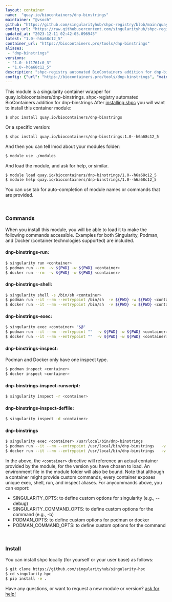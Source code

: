 ```yaml
---
layout: container
name:  "quay.io/biocontainers/dnp-binstrings"
maintainer: "@vsoch"
github: "https://github.com/singularityhub/shpc-registry/blob/main/quay.io/biocontainers/dnp-binstrings/container.yaml"
config_url: "https://raw.githubusercontent.com/singularityhub/shpc-registry/main/quay.io/biocontainers/dnp-binstrings/container.yaml"
updated_at: "2023-12-11 02:42:05.096945"
latest: "1.0--h6a68c12_5"
container_url: "https://biocontainers.pro/tools/dnp-binstrings"
aliases:
 - "dnp-binstrings"
versions:
 - "1.0--hf1761c0_3"
 - "1.0--h6a68c12_5"
description: "shpc-registry automated BioContainers addition for dnp-binstrings"
config: {"url": "https://biocontainers.pro/tools/dnp-binstrings", "maintainer": "@vsoch", "description": "shpc-registry automated BioContainers addition for dnp-binstrings", "latest": {"1.0--h6a68c12_5": "sha256:7540b77be9b6962316ba8ab23c3a80f64c9656d63e416d41bc994d42b39cd5cc"}, "tags": {"1.0--hf1761c0_3": "sha256:6639e192eb293a40e7b38d18900a3e41d5900003231e5b02ef34db5b384fbfaa", "1.0--h6a68c12_5": "sha256:7540b77be9b6962316ba8ab23c3a80f64c9656d63e416d41bc994d42b39cd5cc"}, "docker": "quay.io/biocontainers/dnp-binstrings", "aliases": {"dnp-binstrings": "/usr/local/bin/dnp-binstrings"}}
---
```


This module is a singularity container wrapper for quay.io/biocontainers/dnp-binstrings.
shpc-registry automated BioContainers addition for dnp-binstrings
After [installing shpc](#install) you will want to install this container module:


```bash
$ shpc install quay.io/biocontainers/dnp-binstrings
```

Or a specific version:

```bash
$ shpc install quay.io/biocontainers/dnp-binstrings:1.0--h6a68c12_5
```

And then you can tell lmod about your modules folder:

```bash
$ module use ./modules
```

And load the module, and ask for help, or similar.

```bash
$ module load quay.io/biocontainers/dnp-binstrings/1.0--h6a68c12_5
$ module help quay.io/biocontainers/dnp-binstrings/1.0--h6a68c12_5
```

You can use tab for auto-completion of module names or commands that are provided.

<br>

### Commands

When you install this module, you will be able to load it to make the following commands accessible.
Examples for both Singularity, Podman, and Docker (container technologies supported) are included.

#### dnp-binstrings-run:

```bash
$ singularity run <container>
$ podman run --rm  -v ${PWD} -w ${PWD} <container>
$ docker run --rm  -v ${PWD} -w ${PWD} <container>
```

#### dnp-binstrings-shell:

```bash
$ singularity shell -s /bin/sh <container>
$ podman run --it --rm --entrypoint /bin/sh  -v ${PWD} -w ${PWD} <container>
$ docker run --it --rm --entrypoint /bin/sh  -v ${PWD} -w ${PWD} <container>
```

#### dnp-binstrings-exec:

```bash
$ singularity exec <container> "$@"
$ podman run --it --rm --entrypoint ""  -v ${PWD} -w ${PWD} <container> "$@"
$ docker run --it --rm --entrypoint ""  -v ${PWD} -w ${PWD} <container> "$@"
```

#### dnp-binstrings-inspect:

Podman and Docker only have one inspect type.

```bash
$ podman inspect <container>
$ docker inspect <container>
```

#### dnp-binstrings-inspect-runscript:

```bash
$ singularity inspect -r <container>
```

#### dnp-binstrings-inspect-deffile:

```bash
$ singularity inspect -d <container>
```


#### dnp-binstrings

```bash
$ singularity exec <container> /usr/local/bin/dnp-binstrings
$ podman run --it --rm --entrypoint /usr/local/bin/dnp-binstrings   -v ${PWD} -w ${PWD} <container> -c " $@"
$ docker run --it --rm --entrypoint /usr/local/bin/dnp-binstrings   -v ${PWD} -w ${PWD} <container> -c " $@"
```



In the above, the `<container>` directive will reference an actual container provided
by the module, for the version you have chosen to load. An environment file in the
module folder will also be bound. Note that although a container
might provide custom commands, every container exposes unique exec, shell, run, and
inspect aliases. For anycommands above, you can export:

 - SINGULARITY_OPTS: to define custom options for singularity (e.g., --debug)
 - SINGULARITY_COMMAND_OPTS: to define custom options for the command (e.g., -b)
 - PODMAN_OPTS: to define custom options for podman or docker
 - PODMAN_COMMAND_OPTS: to define custom options for the command

<br>

### Install

You can install shpc locally (for yourself or your user base) as follows:

```bash
$ git clone https://github.com/singularityhub/singularity-hpc
$ cd singularity-hpc
$ pip install -e .
```

Have any questions, or want to request a new module or version? [ask for help!](https://github.com/singularityhub/singularity-hpc/issues)
